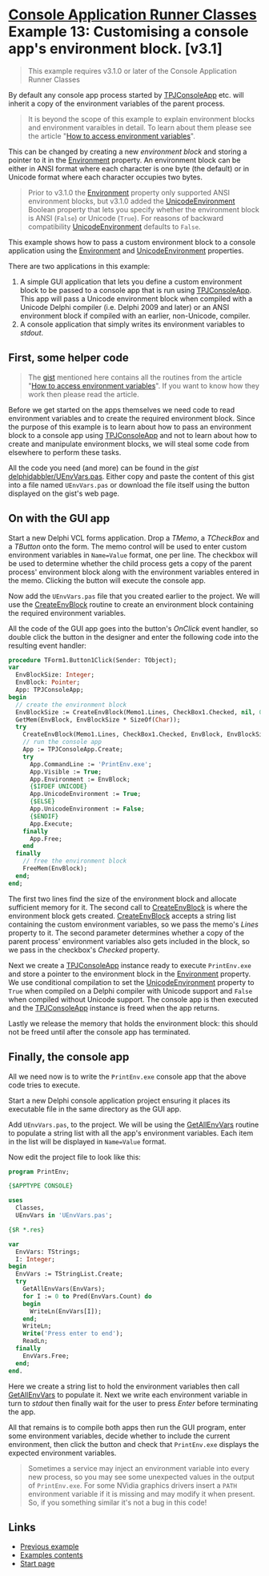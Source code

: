 # [Console Application Runner Classes](../../ConsoleApp.md) Example 13: Customising a console app's environment block. [v3.1]

> This example requires v3.1.0 or later of the Console Application Runner Classes

By default any console app process started by [TPJConsoleApp](../API/TPJConsoleApp.md) etc. will inherit a copy of the environment variables of the parent process.

> It is beyond the scope of this example to explain environment blocks and environment varaibles in detail. To learn about them please see the article "[How to access environment variables](https://delphidabbler.com/articles/article-6)".

This can be changed by creating a new _environment block_ and storing a pointer to it in the [Environment](../API/TPJCustomConsoleApp-Environment.md) property. An environment block can be either in ANSI format where each character is one byte (the default) or in Unicode format where each character occupies two bytes.

> Prior to v3.1.0 the [Environment](../API/TPJCustomConsoleApp-Environment.md) property only supported ANSI environment blocks, but v3.1.0 added the [UnicodeEnvironment](../API/TPJCustomConsoleApp-UnicodeEnvironment.md) Boolean property that lets you specify whether the environment block is ANSI (`False`) or Unicode (`True`). For reasons of backward compatibility [UnicodeEnvironment](../API/TPJCustomConsoleApp-UnicodeEnvironment.md) defaults to `False`.

This example shows how to pass a custom environment block to a console application using the [Environment](../API/TPJCustomConsoleApp-Environment.md) and [UnicodeEnvironment](../API/TPJCustomConsoleApp-UnicodeEnvironment.md) properties.

There are two applications in this example:

1. A simple GUI application that lets you define a custom environment block to be passed to a console app that is run using [TPJConsoleApp](../API/TPJConsoleApp.md). This app will pass a Unicode environment block when compiled with a Unicode Delphi compiler (i.e. Delphi 2009 and later) or an ANSI environment block if compiled with an earlier, non-Unicode, compiler.
2. A console application that simply writes its environment variables to _stdout_.

## First, some helper code

> The [gist](https://gist.github.com/delphidabbler/81f9e2b48ff6bd1c9736) mentioned here contains all the routines from the article "[How to access environment variables](https://delphidabbler.com/articles/article-6)". If you want to know how they work then please read the article.

Before we get started on the apps themselves we need code to read environment variables and to create the required environment block. Since the purpose of this example is to learn about how to pass an environment block to a console app using [TPJConsoleApp](../API/TPJConsoleApp.md) and not to learn about how to create and manipulate environment blocks, we will steal some code from elsewhere to perform these tasks.

All the code you need (and more) can be found in the _gist_ [delphidabbler/UEnvVars.pas](https://gist.github.com/delphidabbler/81f9e2b48ff6bd1c9736). Either copy and paste the content of this gist into a file named `UEnvVars.pas` or download the file itself using the button displayed on the gist's web page.

## On with the GUI app

Start a new Delphi VCL forms application. Drop a _TMemo_, a _TCheckBox_ and a _TButton_ onto the form. The memo control will be used to enter custom environment variables in `Name=Value` format, one per line. The checkbox will be used to determine whether the child process gets a copy of the parent process' environment block along with the environment variables entered in the memo. Clicking the button will execute the console app.

Now add the `UEnvVars.pas` file that you created earlier to the project. We will use the [CreateEnvBlock](https://delphidabbler.com/articles/article-6#createenvblock) routine to create an environment block containing the required environment variables.

All the code of the GUI app goes into the button's _OnClick_ event handler, so double click the button in the designer and enter the following code into the resulting event handler:

```pascal
procedure TForm1.Button1Click(Sender: TObject);
var
  EnvBlockSize: Integer;
  EnvBlock: Pointer;
  App: TPJConsoleApp;
begin
  // create the environment block
  EnvBlockSize := CreateEnvBlock(Memo1.Lines, CheckBox1.Checked, nil, 0);
  GetMem(EnvBlock, EnvBlockSize * SizeOf(Char));
  try
    CreateEnvBlock(Memo1.Lines, CheckBox1.Checked, EnvBlock, EnvBlockSize);
    // run the console app
    App := TPJConsoleApp.Create;
    try
      App.CommandLine := 'PrintEnv.exe';
      App.Visible := True;
      App.Environment := EnvBlock;
      {$IFDEF UNICODE}
      App.UnicodeEnvironment := True;
      {$ELSE}
      App.UnicodeEnvironment := False;
      {$ENDIF}
      App.Execute;
    finally
      App.Free;
    end
  finally
    // free the environment block
    FreeMem(EnvBlock);
  end;
end;
```

The first two lines find the size of the environment block and allocate sufficient memory for it. The second call to [CreateEnvBlock](https://delphidabbler.com/articles/article-6#createenvblock) is where the environment block gets created. [CreateEnvBlock](https://delphidabbler.com/articles/article-6#createenvblock) accepts a string list containing the custom environment variables, so we pass the memo's _Lines_ property to it. The second parameter determines whether a copy of the parent process' environment variables also gets included in the block, so we pass in the checkbox's _Checked_ property.

Next we create a [TPJConsoleApp](../API/TPJConsoleApp.md) instance ready to execute `PrintEnv.exe` and store a pointer to the environment block in the [Environment](../API/TPJCustomConsoleApp-Environment.md) property. We use conditional compilation to set the [UnicodeEnvironment](../API/TPJCustomConsoleApp-UnicodeEnvironment.md) property to `True` when compiled on a Delphi compiler with Unicode support and `False` when compiled without Unicode support. The console app is then executed and the [TPJConsoleApp](../API/TPJConsoleApp.md) instance is freed when the app returns.

Lastly we release the memory that holds the environment block: this should not be freed until after the console app has terminated.

## Finally, the console app

All we need now is to write the `PrintEnv.exe` console app that the above code tries to execute.

Start a new Delphi console application project ensuring it places its executable file in the same directory as the GUI app.

Add `UEnvVars.pas`, to the project. We will be using the [GetAllEnvVars](https://delphidabbler.com/articles/article-6#getallenvvars) routine to populate a string list with all the app's environment variables. Each item in the list will be displayed in `Name=Value` format.

Now edit the project file to look like this:

```pascal
program PrintEnv;

{$APPTYPE CONSOLE}

uses
  Classes,
  UEnvVars in 'UEnvVars.pas';

{$R *.res}

var
  EnvVars: TStrings;
  I: Integer;
begin
  EnvVars := TStringList.Create;
  try
    GetAllEnvVars(EnvVars);
    for I := 0 to Pred(EnvVars.Count) do
    begin
      WriteLn(EnvVars[I]);
    end;
    WriteLn;
    Write('Press enter to end');
    ReadLn;
  finally
    EnvVars.Free;
  end;
end.
```

Here we create a string list to hold the environment variables then call [GetAllEnvVars](http://delphidabbler.com/articles/article-6#getallenvvars) to populate it. Next we write each environment variable in turn to _stdout_ then finally wait for the user to press _Enter_ before terminating the app.

All that remains is to compile both apps then run the GUI program, enter some environment variables, decide whether to include the current environment, then click the button and check that `PrintEnv.exe` displays the expected environment variables.

> Sometimes a service may inject an environment variable into every new process, so you may see some unexpected values in the output of `PrintEnv.exe`. For some NVidia graphics drivers insert a `PATH` environment variable if it is missing and may modify it when present. So, if you something similar it's not a bug in this code!

## Links

* [Previous example](./Example12.md)
* [Examples contents](../Examples.md)
* [Start page](../../ConsoleApp.md)

